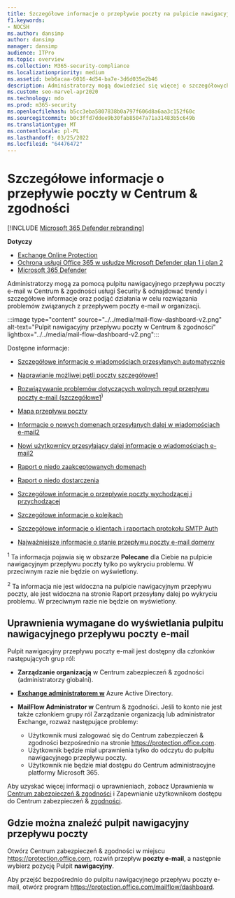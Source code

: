 ```yaml
---
title: Szczegółowe informacje o przepływie poczty na pulpicie nawigacyjnym przepływu poczty
f1.keywords:
- NOCSH
ms.author: dansimp
author: dansimp
manager: dansimp
audience: ITPro
ms.topic: overview
ms.collection: M365-security-compliance
ms.localizationpriority: medium
ms.assetid: beb6acaa-6016-4d54-ba7e-3d6d035e2b46
description: Administratorzy mogą dowiedzieć się więcej o szczegółowych informacjach i raportach dostępnych na pulpicie nawigacyjnym przepływu poczty e-mail w Centrum & zabezpieczeń i zgodności.
ms.custom: seo-marvel-apr2020
ms.technology: mdo
ms.prod: m365-security
ms.openlocfilehash: b5cc3eba5807838b0a797f606d8a6aa3c152f60c
ms.sourcegitcommit: b0c3ffd7ddee9b30fab85047a71a31483b5c649b
ms.translationtype: MT
ms.contentlocale: pl-PL
ms.lasthandoff: 03/25/2022
ms.locfileid: "64476472"
---
```

# <a name="mail-flow-insights-in-the-security--compliance-center"></a>Szczegółowe informacje o przepływie poczty w Centrum & zgodności

[!INCLUDE [Microsoft 365 Defender rebranding](../includes/microsoft-defender-for-office.md)]

**Dotyczy**
- [Exchange Online Protection](exchange-online-protection-overview.md)
- [Ochrona usługi Office 365 w usłudze Microsoft Defender plan 1 i plan 2](defender-for-office-365.md)
- [Microsoft 365 Defender](../defender/microsoft-365-defender.md)

Administratorzy mogą za pomocą pulpitu nawigacyjnego przepływu poczty e-mail w Centrum & zgodności usługi Security & odnajdować trendy i szczegółowe informacje oraz podjąć działania w celu rozwiązania problemów związanych z przepływem poczty e-mail w organizacji.

:::image type="content" source="../../media/mail-flow-dashboard-v2.png" alt-text="Pulpit nawigacyjny przepływu poczty w Centrum & zgodności" lightbox="../../media/mail-flow-dashboard-v2.png":::

Dostępne informacje:

- [Szczegółowe informacje o wiadomościach przesyłanych automatycznie](mfi-auto-forwarded-messages-report.md)

- [Naprawianie możliwej pętli poczty szczegółowe1](mfi-mail-loop-insight.md)<sup></sup>

- [Rozwiązywanie problemów dotyczących wolnych reguł przepływu poczty e-mail (szczegółowe1](mfi-slow-mail-flow-rules-insight.md)<sup>)</sup>

- [Mapa przepływu poczty](mfi-mail-flow-map-report.md)

- [Informacje o nowych domenach przesyłanych dalej w wiadomościach e-mail2](mfi-new-domains-being-forwarded-email.md)<sup></sup>

- [Nowi użytkownicy przesyłający dalej informacje o wiadomościach e-mail2](mfi-new-users-forwarding-email.md)<sup></sup>

- [Raport o niedo zaakceptowanych domenach](mfi-non-accepted-domain-report.md)

- [Raport o niedo dostarczenia](mfi-non-delivery-report.md)

- [Szczegółowe informacje o przepływie poczty wychodzącej i przychodzącej](mfi-outbound-and-inbound-mail-flow.md)

- [Szczegółowe informacje o kolejkach](mfi-queue-alerts-and-queues.md)

- [Szczegółowe informacje o klientach i raportach protokołu SMTP Auth](mfi-smtp-auth-clients-report.md)

- [Najważniejsze informacje o stanie przepływu poczty e-mail domeny](mfi-domain-mail-flow-status-insight.md)

<sup>1</sup> Ta informacja pojawia się w obszarze **Polecane** dla Ciebie na pulpicie nawigacyjnym przepływu poczty tylko po wykryciu problemu. W przeciwnym razie nie będzie on wyświetlony.

<sup>2</sup> Ta informacja nie jest widoczna na pulpicie nawigacyjnym przepływu poczty, ale jest widoczna na stronie Raport przesyłany dalej po wykryciu problemu.[](view-mail-flow-reports.md#forwarding-report) W przeciwnym razie nie będzie on wyświetlony.

## <a name="permissions-required-to-view-the-mail-flow-dashboard"></a>Uprawnienia wymagane do wyświetlania pulpitu nawigacyjnego przepływu poczty e-mail

Pulpit nawigacyjny przepływu poczty e-mail jest dostępny dla członków następujących grup ról:

- **Zarządzanie organizacją** w Centrum zabezpieczeń & zgodności (administratorzy globalni).

- **[Exchange administratorem w](/azure/active-directory/roles/permissions-reference#exchange-administrator)** Azure Active Directory.

- **MailFlow Administrator w** Centrum & zgodności. Jeśli to konto nie jest także członkiem grupy ról Zarządzanie organizacją lub administrator Exchange, rozważ następujące problemy:
  - Użytkownik musi zalogować się do Centrum zabezpieczeń & zgodności bezpośrednio na stronie <https://protection.office.com>.
  - Użytkownik będzie miał uprawnienia tylko do odczytu do pulpitu nawigacyjnego przepływu poczty.
  - Użytkownik nie będzie miał dostępu do Centrum administracyjne platformy Microsoft 365.

Aby uzyskać więcej informacji o uprawnieniach, zobacz Uprawnienia w [Centrum zabezpieczeń & zgodności](permissions-in-the-security-and-compliance-center.md) i Zapewnianie użytkownikom dostępu do Centrum zabezpieczeń & [zgodności](grant-access-to-the-security-and-compliance-center.md).

## <a name="where-to-find-the-mail-flow-dashboard"></a>Gdzie można znaleźć pulpit nawigacyjny przepływu poczty

Otwórz Centrum zabezpieczeń & zgodności w miejscu <https://protection.office.com>, rozwiń przepływ **poczty e-mail**, a następnie wybierz pozycję Pulpit **nawigacyjny**.

Aby przejść bezpośrednio do pulpitu nawigacyjnego przepływu poczty e-mail, otwórz program <https://protection.office.com/mailflow/dashboard>.